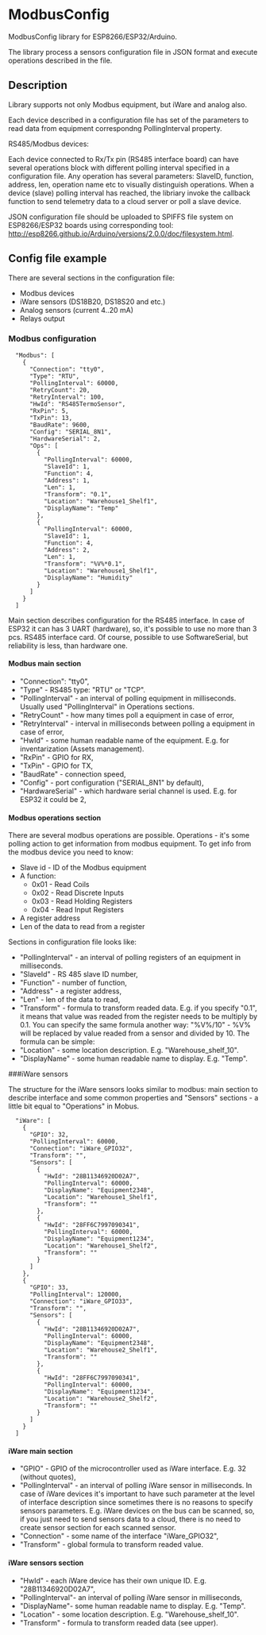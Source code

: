 # ModbusConfig
ModbusConfig library for ESP8266/ESP32/Arduino. 

The library process a sensors configuration file in JSON format and execute operations described in the file. 

## Description

Library supports not only Modbus equipment, but iWare and analog also. 

Each device described in a configuration file has set of the parameters to read data from equipment correspondng PollingInterval property. 

RS485/Modbus devices:

Each device connected to Rx/Tx pin (RS485 interface board) can have several operations block with different polling interval specified in a configuration file.
Any operation has several parameters: SlaveID, function, address, len, operation name etc to visually distinguish operations. 
When a device (slave) polling interval has reached, the libriary invoke the callback function to send telemetry data to a cloud server or poll a slave device.

JSON configuration file should be uploaded to SPIFFS file system on ESP8266/ESP32 boards using corresponding tool: http://esp8266.github.io/Arduino/versions/2.0.0/doc/filesystem.html.  

## Config file example
There are several sections in the configuration file:
- Modbus devices
- iWare sensors (DS18B20, DS18S20 and etc.)
- Analog sensors (current 4..20 mA)
- Relays output

### Modbus configuration
```
  "Modbus": [
    {
      "Connection": "tty0",
      "Type": "RTU",
      "PollingInterval": 60000,
      "RetryCount": 20,
      "RetryInterval": 100,
      "HwId": "RS485TermoSensor",
      "RxPin": 5,
      "TxPin": 13,
      "BaudRate": 9600,
      "Config": "SERIAL_8N1",
      "HardwareSerial": 2,
      "Ops": [
        {
          "PollingInterval": 60000,
          "SlaveId": 1,
          "Function": 4,
          "Address": 1,
          "Len": 1,
          "Transform": "0.1",
          "Location": "Warehouse1_Shelf1",
          "DisplayName": "Temp"
        },
        {
          "PollingInterval": 60000,
          "SlaveId": 1,
          "Function": 4,
          "Address": 2,
          "Len": 1,
          "Transform": "%V%*0.1",
          "Location": "Warehouse1_Shelf1",
          "DisplayName": "Humidity"
        }
      ]
    }
  ]
```  
Main section describes configuration for the RS485 interface. In case of ESP32 it can has 3 UART (hardware), so, it's possible to use no more than 3 pcs. RS485 interface card. Of course, possible to use SoftwareSerial, but reliability is less, than hardware one. 

#### Modbus main section
- "Connection": "tty0",
- "Type" - RS485 type: "RTU" or "TCP".
- "PollingInterval" - an interval of polling equipment in milliseconds. Usually used "PollingInterval" in Operations sections.
- "RetryCount" - how many times poll a equipment in case of error,
- "RetryInterval" - interval in milliseconds between polling a equipment in case of error,
- "HwId" - some human readable name of the equipment. E.g. for inventarization (Assets management). 
- "RxPin" - GPIO for RX,
- "TxPin" - GPIO for TX,
- "BaudRate" - connection speed,
- "Config" - port configuration ("SERIAL_8N1" by default),
- "HardwareSerial" - which hardware serial channel is used. E.g. for ESP32 it could be 2,

#### Modbus operations section
There are several modbus operations are possible. Operations - it's some polling action to get information from modbus equipment. To get info from the modbus device you need to know:
- Slave id - ID of the Modbus equipment
- A function: 
  - 0x01 - Read Coils
  - 0x02 - Read Discrete Inputs
  - 0x03 - Read Holding Registers
  - 0x04 - Read Input Registers
- A register address
- Len of the data to read from a register

Sections in configuration file looks like:
- "PollingInterval" - an interval of polling registers of an equipment in milliseconds.
- "SlaveId" - RS 485 slave ID number,
- "Function" - number of function,
- "Address" - a register address,
- "Len" - len of the data to read,
- "Transform" - formula to transform readed data. E.g. if you specify "0.1", it means that value was readed from the register needs to be multiply by 0.1. You can specify the same formula another way: "%V%/10" - %V% will be replaced by value readed from a sensor and divided by 10. The formula can be simple:   
- "Location" - some location description. E.g. "Warehouse_shelf_10".
- "DisplayName" - some human readable name to display. E.g. "Temp".

###iWare sensors

The structure for the iWare sensors looks similar to modbus: main section to describe interface and some common properties and "Sensors" sections - a little bit equal to "Operations" in Mobus. 

```
  "iWare": [
    {
      "GPIO": 32,
      "PollingInterval": 60000,
      "Connection": "iWare_GPIO32",
	  "Transform": "",
      "Sensors": [
        {
          "HwId": "28B11346920D02A7",
          "PollingInterval": 60000,
          "DisplayName": "Equipment2348",
          "Location": "Warehouse1_Shelf1",
          "Transform": ""
        },
        {
          "HwId": "28FF6C7997090341",
          "PollingInterval": 60000,
          "DisplayName": "Equipment1234",
          "Location": "Warehouse1_Shelf2",
          "Transform": ""
        }
      ]
    },
    {
      "GPIO": 33,
      "PollingInterval": 120000,
      "Connection": "iWare_GPIO33",
	  "Transform": "",
      "Sensors": [
        {
          "HwId": "28B11346920D02A7",
          "PollingInterval": 60000,
          "DisplayName": "Equipment2348",
          "Location": "Warehouse2_Shelf1",
          "Transform": ""
        },
        {
          "HwId": "28FF6C7997090341",
          "PollingInterval": 60000,
          "DisplayName": "Equipment1234",
          "Location": "Warehouse2_Shelf2",
          "Transform": ""
        }
      ]
    }
  ]
```
#### iWare main section
- "GPIO" - GPIO of the microcontroller used as iWare interface. E.g. 32 (without quotes),
- "PollingInterval" - an interval of polling iWare sensor in milliseconds. In case of iWare devices it's important to have such parameter at the level of interface description since sometimes there is no reasons to specify sensors parameters. E.g. iWare devices on the bus can be scanned, so, if you just need to send sensors data to a cloud, there is no need to create sensor section for each scanned sensor.   
- "Connection" - some name of the interface "iWare_GPIO32",
- "Transform" - global formula to transform readed value.  

#### iWare sensors section
- "HwId" - each iWare device has their own unique ID. E.g. "28B11346920D02A7",
- "PollingInterval"- an interval of polling iWare sensor in milliseconds,
- "DisplayName"- some human readable name to display. E.g. "Temp".
- "Location" - some location description. E.g. "Warehouse_shelf_10".
- "Transform"  - formula to transform readed data (see upper).
